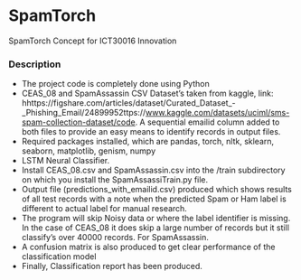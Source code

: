 # SpamTorch
SpamTorch Concept for ICT30016 Innovation
### Description
* The project code is completely done using Python
* CEAS_08  and SpamAssassin CSV Dataset’s taken from kaggle, link: hhttps://figshare.com/articles/dataset/Curated_Dataset_-_Phishing_Email/24899952ttps://www.kaggle.com/datasets/uciml/sms-spam-collection-dataset/code.  A sequential emailid column added to both files to provide an easy means to identify records in output files.
* Required packages installed, which are pandas, torch, nltk, sklearn, seaborn, matplotlib, genism, numpy
* LSTM Neural Classifier.
* Install CEAS_08.csv and SpamAssassin.csv into the /train subdirectory on which you install the SpamAssassiTrain.py file.
* Output file (predictions_with_emailid.csv)  produced which shows results of all test records with a note when the predicted Spam or Ham label is different to actual label for manual research.
* The program will skip Noisy data or where the label identifier is missing. In the case of CEAS_08 it does skip a large number of records but it still classify’s over 40000 records. For SpamAssassin.
* A confusion matrix  is also produced to get clear performance of the classification model
* Finally, Classification report has been produced.
